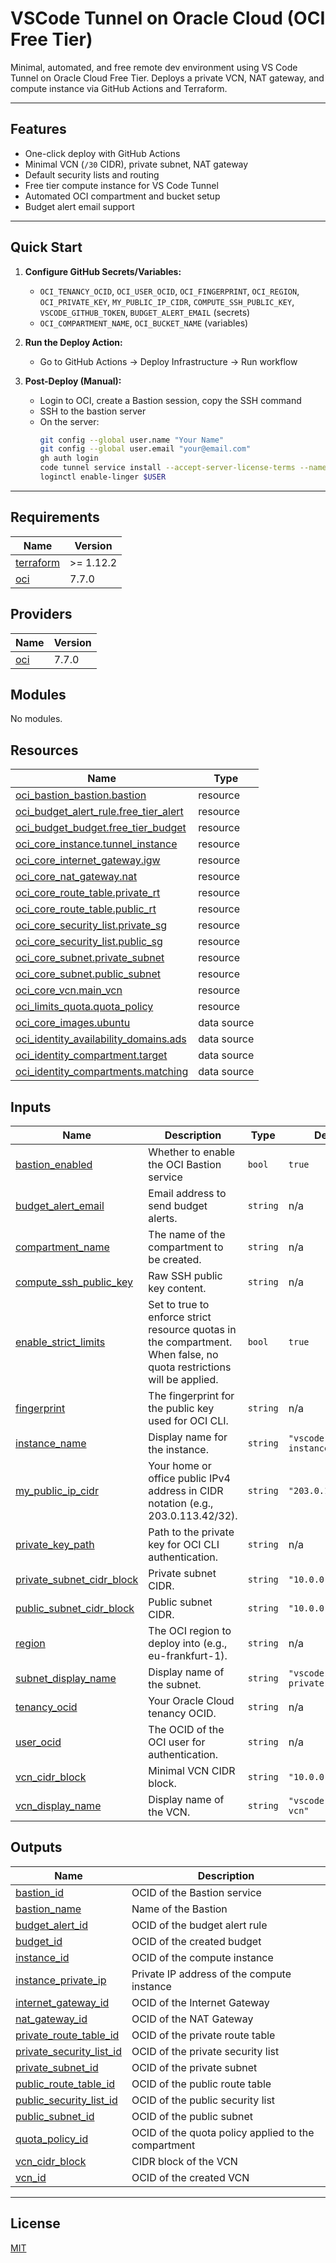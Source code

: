 # VSCode Tunnel on Oracle Cloud (OCI Free Tier)

Minimal, automated, and free remote dev environment using VS Code Tunnel on Oracle Cloud Free Tier. Deploys a private VCN, NAT gateway, and compute instance via GitHub Actions and Terraform.

---

## Features

- One-click deploy with GitHub Actions
- Minimal VCN (`/30` CIDR), private subnet, NAT gateway
- Default security lists and routing
- Free tier compute instance for VS Code Tunnel
- Automated OCI compartment and bucket setup
- Budget alert email support

---

## Quick Start

1. **Configure GitHub Secrets/Variables:**
   - `OCI_TENANCY_OCID`, `OCI_USER_OCID`, `OCI_FINGERPRINT`, `OCI_REGION`, `OCI_PRIVATE_KEY`, `MY_PUBLIC_IP_CIDR`, `COMPUTE_SSH_PUBLIC_KEY`, `VSCODE_GITHUB_TOKEN`, `BUDGET_ALERT_EMAIL` (secrets)
   - `OCI_COMPARTMENT_NAME`, `OCI_BUCKET_NAME` (variables)

2. **Run the Deploy Action:**
   - Go to GitHub Actions → Deploy Infrastructure → Run workflow

3. **Post-Deploy (Manual):**
   - Login to OCI, create a Bastion session, copy the SSH command
   - SSH to the bastion server
   - On the server:
     ```sh
     git config --global user.name "Your Name"
     git config --global user.email "your@email.com"
     gh auth login
     code tunnel service install --accept-server-license-terms --name "${INSTANCE_NAME}"
     loginctl enable-linger $USER
     ```

---

<!-- BEGIN_TF_DOCS -->
## Requirements

| Name | Version |
|------|---------|
| <a name="requirement_terraform"></a> [terraform](#requirement\_terraform) | >= 1.12.2 |
| <a name="requirement_oci"></a> [oci](#requirement\_oci) | 7.7.0 |

## Providers

| Name | Version |
|------|---------|
| <a name="provider_oci"></a> [oci](#provider\_oci) | 7.7.0 |

## Modules

No modules.

## Resources

| Name | Type |
|------|------|
| [oci_bastion_bastion.bastion](https://registry.terraform.io/providers/oracle/oci/7.7.0/docs/resources/bastion_bastion) | resource |
| [oci_budget_alert_rule.free_tier_alert](https://registry.terraform.io/providers/oracle/oci/7.7.0/docs/resources/budget_alert_rule) | resource |
| [oci_budget_budget.free_tier_budget](https://registry.terraform.io/providers/oracle/oci/7.7.0/docs/resources/budget_budget) | resource |
| [oci_core_instance.tunnel_instance](https://registry.terraform.io/providers/oracle/oci/7.7.0/docs/resources/core_instance) | resource |
| [oci_core_internet_gateway.igw](https://registry.terraform.io/providers/oracle/oci/7.7.0/docs/resources/core_internet_gateway) | resource |
| [oci_core_nat_gateway.nat](https://registry.terraform.io/providers/oracle/oci/7.7.0/docs/resources/core_nat_gateway) | resource |
| [oci_core_route_table.private_rt](https://registry.terraform.io/providers/oracle/oci/7.7.0/docs/resources/core_route_table) | resource |
| [oci_core_route_table.public_rt](https://registry.terraform.io/providers/oracle/oci/7.7.0/docs/resources/core_route_table) | resource |
| [oci_core_security_list.private_sg](https://registry.terraform.io/providers/oracle/oci/7.7.0/docs/resources/core_security_list) | resource |
| [oci_core_security_list.public_sg](https://registry.terraform.io/providers/oracle/oci/7.7.0/docs/resources/core_security_list) | resource |
| [oci_core_subnet.private_subnet](https://registry.terraform.io/providers/oracle/oci/7.7.0/docs/resources/core_subnet) | resource |
| [oci_core_subnet.public_subnet](https://registry.terraform.io/providers/oracle/oci/7.7.0/docs/resources/core_subnet) | resource |
| [oci_core_vcn.main_vcn](https://registry.terraform.io/providers/oracle/oci/7.7.0/docs/resources/core_vcn) | resource |
| [oci_limits_quota.quota_policy](https://registry.terraform.io/providers/oracle/oci/7.7.0/docs/resources/limits_quota) | resource |
| [oci_core_images.ubuntu](https://registry.terraform.io/providers/oracle/oci/7.7.0/docs/data-sources/core_images) | data source |
| [oci_identity_availability_domains.ads](https://registry.terraform.io/providers/oracle/oci/7.7.0/docs/data-sources/identity_availability_domains) | data source |
| [oci_identity_compartment.target](https://registry.terraform.io/providers/oracle/oci/7.7.0/docs/data-sources/identity_compartment) | data source |
| [oci_identity_compartments.matching](https://registry.terraform.io/providers/oracle/oci/7.7.0/docs/data-sources/identity_compartments) | data source |

## Inputs

| Name | Description | Type | Default | Required |
|------|-------------|------|---------|:--------:|
| <a name="input_bastion_enabled"></a> [bastion\_enabled](#input\_bastion\_enabled) | Whether to enable the OCI Bastion service | `bool` | `true` | no |
| <a name="input_budget_alert_email"></a> [budget\_alert\_email](#input\_budget\_alert\_email) | Email address to send budget alerts. | `string` | n/a | yes |
| <a name="input_compartment_name"></a> [compartment\_name](#input\_compartment\_name) | The name of the compartment to be created. | `string` | n/a | yes |
| <a name="input_compute_ssh_public_key"></a> [compute\_ssh\_public\_key](#input\_compute\_ssh\_public\_key) | Raw SSH public key content. | `string` | n/a | yes |
| <a name="input_enable_strict_limits"></a> [enable\_strict\_limits](#input\_enable\_strict\_limits) | Set to true to enforce strict resource quotas in the compartment. When false, no quota restrictions will be applied. | `bool` | `true` | no |
| <a name="input_fingerprint"></a> [fingerprint](#input\_fingerprint) | The fingerprint for the public key used for OCI CLI. | `string` | n/a | yes |
| <a name="input_instance_name"></a> [instance\_name](#input\_instance\_name) | Display name for the instance. | `string` | `"vscode-tunnel-instance"` | no |
| <a name="input_my_public_ip_cidr"></a> [my\_public\_ip\_cidr](#input\_my\_public\_ip\_cidr) | Your home or office public IPv4 address in CIDR notation (e.g., 203.0.113.42/32). | `string` | `"203.0.113.42/32"` | no |
| <a name="input_private_key_path"></a> [private\_key\_path](#input\_private\_key\_path) | Path to the private key for OCI CLI authentication. | `string` | n/a | yes |
| <a name="input_private_subnet_cidr_block"></a> [private\_subnet\_cidr\_block](#input\_private\_subnet\_cidr\_block) | Private subnet CIDR. | `string` | `"10.0.0.0/30"` | no |
| <a name="input_public_subnet_cidr_block"></a> [public\_subnet\_cidr\_block](#input\_public\_subnet\_cidr\_block) | Public subnet CIDR. | `string` | `"10.0.0.8/29"` | no |
| <a name="input_region"></a> [region](#input\_region) | The OCI region to deploy into (e.g., eu-frankfurt-1). | `string` | n/a | yes |
| <a name="input_subnet_display_name"></a> [subnet\_display\_name](#input\_subnet\_display\_name) | Display name of the subnet. | `string` | `"vscode-tunnel-private-subnet"` | no |
| <a name="input_tenancy_ocid"></a> [tenancy\_ocid](#input\_tenancy\_ocid) | Your Oracle Cloud tenancy OCID. | `string` | n/a | yes |
| <a name="input_user_ocid"></a> [user\_ocid](#input\_user\_ocid) | The OCID of the OCI user for authentication. | `string` | n/a | yes |
| <a name="input_vcn_cidr_block"></a> [vcn\_cidr\_block](#input\_vcn\_cidr\_block) | Minimal VCN CIDR block. | `string` | `"10.0.0.0/28"` | no |
| <a name="input_vcn_display_name"></a> [vcn\_display\_name](#input\_vcn\_display\_name) | Display name of the VCN. | `string` | `"vscode-tunnel-vcn"` | no |

## Outputs

| Name | Description |
|------|-------------|
| <a name="output_bastion_id"></a> [bastion\_id](#output\_bastion\_id) | OCID of the Bastion service |
| <a name="output_bastion_name"></a> [bastion\_name](#output\_bastion\_name) | Name of the Bastion |
| <a name="output_budget_alert_id"></a> [budget\_alert\_id](#output\_budget\_alert\_id) | OCID of the budget alert rule |
| <a name="output_budget_id"></a> [budget\_id](#output\_budget\_id) | OCID of the created budget |
| <a name="output_instance_id"></a> [instance\_id](#output\_instance\_id) | OCID of the compute instance |
| <a name="output_instance_private_ip"></a> [instance\_private\_ip](#output\_instance\_private\_ip) | Private IP address of the compute instance |
| <a name="output_internet_gateway_id"></a> [internet\_gateway\_id](#output\_internet\_gateway\_id) | OCID of the Internet Gateway |
| <a name="output_nat_gateway_id"></a> [nat\_gateway\_id](#output\_nat\_gateway\_id) | OCID of the NAT Gateway |
| <a name="output_private_route_table_id"></a> [private\_route\_table\_id](#output\_private\_route\_table\_id) | OCID of the private route table |
| <a name="output_private_security_list_id"></a> [private\_security\_list\_id](#output\_private\_security\_list\_id) | OCID of the private security list |
| <a name="output_private_subnet_id"></a> [private\_subnet\_id](#output\_private\_subnet\_id) | OCID of the private subnet |
| <a name="output_public_route_table_id"></a> [public\_route\_table\_id](#output\_public\_route\_table\_id) | OCID of the public route table |
| <a name="output_public_security_list_id"></a> [public\_security\_list\_id](#output\_public\_security\_list\_id) | OCID of the public security list |
| <a name="output_public_subnet_id"></a> [public\_subnet\_id](#output\_public\_subnet\_id) | OCID of the public subnet |
| <a name="output_quota_policy_id"></a> [quota\_policy\_id](#output\_quota\_policy\_id) | OCID of the quota policy applied to the compartment |
| <a name="output_vcn_cidr_block"></a> [vcn\_cidr\_block](#output\_vcn\_cidr\_block) | CIDR block of the VCN |
| <a name="output_vcn_id"></a> [vcn\_id](#output\_vcn\_id) | OCID of the created VCN |
<!-- END_TF_DOCS -->

---

## License

[MIT](./LICENSE)
